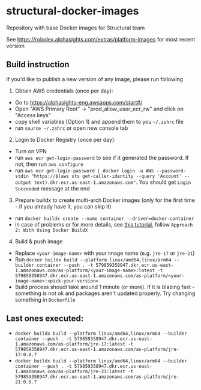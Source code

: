 # structural-docker-images
Repository with base Docker images for Structural team

See https://rolodex.alphasights.com/extras/platform-images for most recent version

## Build instruction

If you'd like to publish a new version of any image, please run following

1. Obtain AWS credentials (once per day):
  - Go to https://alphasights-eng.awsapps.com/start#/
  - Open "AWS Primary Root" -> "prod_allow_user_ecr_rw" and click on "Access keys"
  - copy shell variables (Option 1) and append them to you `~/.zshrc` file
  - run `source ~/.zshrc` or open new console tab
2. Login to Docker Registry (once per day):
  - Turn on VPN
  - run `aws ecr get-login-password` to see if it generated the password. If not, then run `aws configure`
  - run `aws ecr get-login-password | docker login -u AWS --password-stdin "https://$(aws sts get-caller-identity --query 'Account' --output text).dkr.ecr.us-east-1.amazonaws.com"`. You should get `Login Succeeded` message at the end
3. Prepare buildx to create multi-arch Docker images (only for the first time - if you already have it, you can skip it)
  - run `docker buildx create --name container --driver=docker-container`
  - in case of problems or for more details, see [this tutorial](https://medium.com/@life-is-short-so-enjoy-it/docker-how-to-build-and-push-multi-arch-docker-images-to-docker-hub-64dea4931df9), follow `Approach 2: With Using Docker BuildX`
4. Build & push image
  - Replace `<your-image-name>` with your image name (e.g. `jre-17` or `jre-21`)
  - Run `docker buildx build --platform linux/amd64,linux/arm64 --builder container --push . -t 579859358947.dkr.ecr.us-east-1.amazonaws.com/as-platform/<your-image-name>:latest -t 579859358947.dkr.ecr.us-east-1.amazonaws.com/as-platform/<your-image-name>:<pick-your-version>`
  - Build process shoudl take around 1 minute (or more). If it is blazing fast - something is not ok and packages aren't updated properly. Try changing something in `Dockerfile`
## Last ones executed:

- `docker buildx build --platform linux/amd64,linux/arm64 --builder container --push . -t 579859358947.dkr.ecr.us-east-1.amazonaws.com/as-platform/jre-17:latest -t 579859358947.dkr.ecr.us-east-1.amazonaws.com/as-platform/jre-17:0.0.7`
- `docker buildx build --platform linux/amd64,linux/arm64 --builder container --push . -t 579859358947.dkr.ecr.us-east-1.amazonaws.com/as-platform/jre-21:latest -t 579859358947.dkr.ecr.us-east-1.amazonaws.com/as-platform/jre-21:0.0.7`